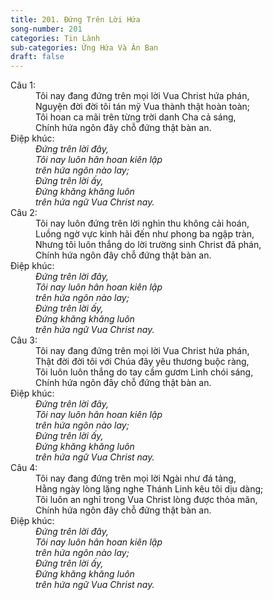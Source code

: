 ```yaml
---
title: 201. Đứng Trên Lời Hứa
song-number: 201
categories: Tin Lành
sub-categories: Ứng Hứa Và Ân Ban
draft: false
---
```

<dl><dt>Câu 1:</dt><dd data-verse="1">Tôi nay đang đứng trên mọi lời Vua Christ hứa phán, <br/>Nguyện đời đời tôi tán mỹ Vua thành thật hoàn toàn; <br/>Tôi hoan ca mãi trên từng trời danh Cha cả sáng, <br/>Chính hứa ngôn đây chỗ đứng thật bàn an. </dd><dt>Điệp khúc:</dt><dd data-chorus="1"><em>Đứng trên lời đây, <br/>Tôi nay luôn hân hoan kiên lập <br/>trên hứa ngôn nào lay; <br/>Đứng trên lời ấy, <br/>Đứng khăng khăng luôn <br/>trên hứa ngữ Vua Christ nay. </em></dd><dt>Câu 2:</dt><dd data-verse="2">Tôi nay luôn đứng trên lời nghìn thu không cải hoán, <br/>Luồng ngờ vực kinh hãi đến như phong ba ngập tràn, <br/>Nhưng tôi luôn thắng do lời trường sinh Christ đã phán, <br/>Chính hứa ngôn đây chỗ đứng thật bàn an. </dd><dt>Điệp khúc:</dt><dd data-chorus="1"><em>Đứng trên lời đây, <br/>Tôi nay luôn hân hoan kiên lập <br/>trên hứa ngôn nào lay; <br/>Đứng trên lời ấy, <br/>Đứng khăng khăng luôn <br/>trên hứa ngữ Vua Christ nay. </em></dd><dt>Câu 3:</dt><dd data-verse="3">Tôi nay đang đứng trên mọi lời Vua Christ hứa phán, <br/>Thật đời đời tôi với Chúa đây yêu thương buộc ràng, <br/>Tôi luôn luôn thắng do tay cầm gươm Linh chói sáng, <br/>Chính hứa ngôn đây chỗ đứng thật bàn an. </dd><dt>Điệp khúc:</dt><dd data-chorus="1"><em>Đứng trên lời đây, <br/>Tôi nay luôn hân hoan kiên lập <br/>trên hứa ngôn nào lay; <br/>Đứng trên lời ấy, <br/>Đứng khăng khăng luôn <br/>trên hứa ngữ Vua Christ nay. </em></dd><dt>Câu 4:</dt><dd data-verse="4">Tôi nay đang đứng trên mọi lời Ngài như đá tảng, <br/>Hằng ngày lòng lặng nghe Thánh Linh kêu tôi dịu dàng; <br/>Tôi luôn an nghỉ trong Vua Christ lòng được thỏa mãn, <br/>Chính hứa ngôn đây chỗ đứng thật bàn an. </dd><dt>Điệp khúc:</dt><dd data-chorus="1"><em>Đứng trên lời đây, <br/>Tôi nay luôn hân hoan kiên lập <br/>trên hứa ngôn nào lay; <br/>Đứng trên lời ấy, <br/>Đứng khăng khăng luôn <br/>trên hứa ngữ Vua Christ nay. </em></dd></dl>